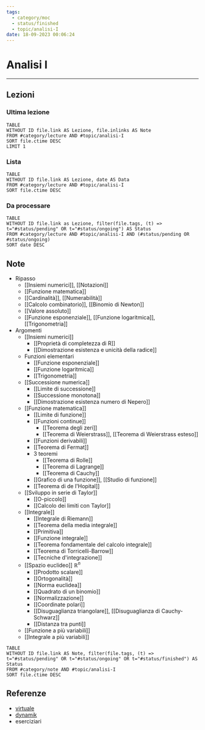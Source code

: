 ```yaml
---
tags:
  - category/moc
  - status/finished
  - topic/analisi-I
date: 18-09-2023 00:06:24
---
```

# Analisi I
---
## Lezioni
### Ultima lezione
```dataview
TABLE
WITHOUT ID file.link AS Lezione, file.inlinks AS Note
FROM #category/lecture AND #topic/analisi-I
SORT file.ctime DESC
LIMIT 1
```

### Lista
```dataview
TABLE
WITHOUT ID file.link AS Lezione, date AS Data
FROM #category/lecture AND #topic/analisi-I
SORT file.ctime DESC
```

### Da processare
```dataview
TABLE
WITHOUT ID file.link as Lezione, filter(file.tags, (t) => t="#status/pending" OR t="#status/ongoing") AS Status
FROM #category/lecture AND #topic/analisi-I AND (#status/pending OR #status/ongoing)
SORT date DESC
```

## Note
- Ripasso
	- [[Insiemi numerici]], [[Notazioni]]
	- [[Funzione matematica]]
	- [[Cardinalità]], [[Numerabilità]]
	- [[Calcolo combinatorio]], [[Binomio di Newton]]
	- [[Valore assoluto]]
	- [[Funzione esponenziale]], [[Funzione logaritmica]], [[Trigonometria]]
- Argomenti
	- [[Insiemi numerici]]
		- [[Proprietà di completezza di R]]
		- [[Dimostrazione esistenza e unicità della radice]]
	- Funzioni elementari
		- [[Funzione esponenziale]]
		- [[Funzione logaritmica]]
		- [[Trigonometria]]
	- [[Successione numerica]]
		- [[Limite di successione]]
		- [[Successione monotona]]
		- [[Dimostrazione esistenza numero di Nepero]]
	- [[Funzione matematica]]
		- [[Limite di funzione]]
		- [[Funzioni continue]]
			- [[Teorema degli zeri]]
			- [[Teorema di Weierstrass]], [[Teorema di Weierstrass esteso]]
		- [[Funzioni derivabili]]
		- [[Teorema di Fermat]]
		- 3 teoremi
			- [[Teorema di Rolle]]
			- [[Teorema di Lagrange]]
			- [[Teorema di Cauchy]]
		- [[Grafico di una funzione]], [[Studio di funzione]]
		- [[Teorema di de l'Hopital]]
	- [[Sviluppo in serie di Taylor]]
		- [[O-piccolo]]
		- [[Calcolo dei limiti con Taylor]]
	- [[Integrale]]
		- [[Integrale di Riemann]]
		- [[Teorema della media integrale]]
		- [[Primitiva]]
		- [[Funzione integrale]]
		- [[Teorema fondamentale del calcolo integrale]]
		- [[Teorema di Torricelli-Barrow]]
		- [[Tecniche d'integrazione]]
	- [[Spazio euclideo]] $\mathbb{R}^{n}$
		- [[Prodotto scalare]]
		- [[Ortogonalità]]
		- [[Norma euclidea]]
		- [[Quadrato di un binomio]]
		- [[Normalizzazione]]
		- [[Coordinate polari]]
		- [[Disuguaglianza triangolare]], [[Disuguaglianza di Cauchy-Schwarz]]
		- [[Distanza tra punti]]
	- [[Funzione a più variabili]]
	- [[Integrale a più variabili]]

```dataview
TABLE
WITHOUT ID file.link AS Note, filter(file.tags, (t) => t="#status/pending" OR t="#status/ongoing" OR t="#status/finished") AS Status
FROM #category/note AND #topic/analisi-I
SORT file.ctime DESC
```

## Referenze
- [virtuale](https://virtuale.unibo.it/course/view.php?id=48318)
- [dynamik](https://dynamik.vercel.app/analisi-matematica/)
- eserciziari